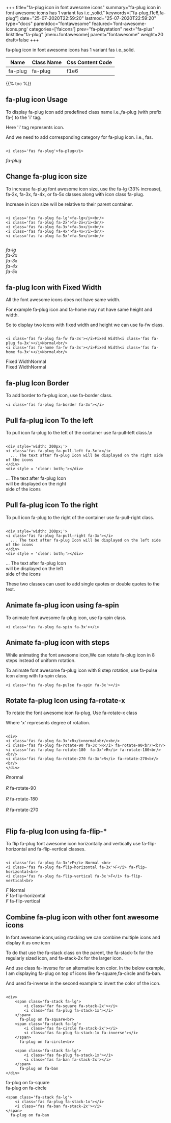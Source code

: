 +++
title="fa-plug icon in font awesome icons"
summary="fa-plug icon in font awesome icons has 1 variant fas i.e.,solid."
keywords=["fa-plug,f1e6,fa-plug"]
date="25-07-2020T22:59:20"
lastmod="25-07-2020T22:59:20"
type="docs"
parentdoc="fontawesome"
featured='font-awesome-icons.png'
categories=['faicons']
prev="fa-playstation"
next="fa-plus"
linktitle="fa-plug"
[menu.fontawesome]
parent="fontawesome"
weight=20
draft=false
+++


fa-plug icon in font awesome icons has 1 variant fas i.e.,solid.

<div class='table-responsive'><table class='table'><thead><tr><th>Name</th><th>Class Name</th><th>Css Content Code</th></tr></thead><tbody><tr><td>fa-plug</td><td>fa-plug</td><td>f1e6</td></tr></tbody></table></div>


{{% toc %}}


## fa-plug icon Usage

To display fa-plug icon add predefined class name i.e.,fa-plug (with prefix fa-) to the 'i' tag.

Here 'i' tag represents icon.

And we need to add corresponding category for fa-plug icon. i.e., fas.


```

<i class='fas fa-plug'>fa-plug</i>
```

<i class='fas fa-plug'>fa-plug</i>




## Change fa-plug icon size
To increase fa-plug font awesome icon size, use the fa-lg (33% increase), fa-2x, fa-3x, fa-4x, or fa-5x classes along with icon class fa-plug.

Increase in icon size will be relative to their parent container. 

```

<i class='fas fa-plug fa-lg'>fa-lg</i><br/>
<i class='fas fa-plug fa-2x'>fa-2x</i><br/>
<i class='fas fa-plug fa-3x'>fa-3x</i><br/>
<i class='fas fa-plug fa-4x'>fa-4x</i><br/>
<i class='fas fa-plug fa-5x'>fa-5x</i><br/>
            
```

<i class='fas fa-plug fa-lg'>fa-lg</i><br/>
<i class='fas fa-plug fa-2x'>fa-2x</i><br/>
<i class='fas fa-plug fa-3x'>fa-3x</i><br/>
<i class='fas fa-plug fa-4x'>fa-4x</i><br/>
<i class='fas fa-plug fa-5x'>fa-5x</i><br/>
            



## fa-plug Icon with Fixed Width 

All the font awesome icons does not have same width.

For example fa-plug icon and fa-home may not have same height and width.

So to display two icons with fixed width and height we can use fa-fw class.


```

<i class='fas fa-plug fa-fw fa-3x'></i>Fixed Width<i class='fas fa-plug fa-3x'></i>Normal<br/>
<i class='fas fa-home fa-fw fa-3x'></i>Fixed Width<i class='fas fa-home fa-3x'></i>Normal<br/>
```

<i class='fas fa-plug fa-fw fa-3x'></i>Fixed Width<i class='fas fa-plug fa-3x'></i>Normal<br/>
<i class='fas fa-home fa-fw fa-3x'></i>Fixed Width<i class='fas fa-home fa-3x'></i>Normal<br/>



## fa-plug Icon Border 

To add border to fa-plug icon, use fa-border class.


```
<i class='fas fa-plug fa-border fa-3x'></i>

```
<i class='fas fa-plug fa-border fa-3x'></i>





## Pull fa-plug icon To the left

To pull icon fa-plug to the left of the container use fa-pull-left class.\n

```

<div style='width: 200px;'>
<i class='fas fa-plug fa-pull-left fa-3x'></i>
  ... The text after fa-plug Icon will be displayed on the right side of the icons
</div>
<div style = 'clear: both;'></div>
```

<div style='width: 200px;'>
<i class='fas fa-plug fa-pull-left fa-3x'></i>
  ... The text after fa-plug Icon will be displayed on the right side of the icons
</div>
<div style = 'clear: both;'></div>




## Pull fa-plug icon To the right
To pull icon fa-plug to the right of the container use fa-pull-right class.

```

<div style='width: 200px;'>
<i class='fas fa-plug fa-pull-right fa-3x'></i>
  ... The text after fa-plug Icon will be displayed on the left side of the icons
</div>
<div style = 'clear: both;'></div>
```

<div style='width: 200px;'>
<i class='fas fa-plug fa-pull-right fa-3x'></i>
  ... The text after fa-plug Icon will be displayed on the left side of the icons
</div>
<div style = 'clear: both;'></div>

These two classes can used to add single quotes or double quotes to the text.


## Animate fa-plug icon using fa-spin
To animate font awesome fa-plug icon, use fa-spin class.

```
<i class='fas fa-plug fa-spin fa-3x'></i>
```
<i class='fas fa-plug fa-spin fa-3x'></i>




## Animate fa-plug icon with steps
While animating the font awesome icon,We can rotate fa-plug icon in 8 steps instead of uniform rotation.

To animate font awesome fa-plug icon with 8 step rotation, use fa-pulse icon along with fa-spin class.


```
<i class='fas fa-plug fa-pulse fa-spin fa-3x'></i>

```
<i class='fas fa-plug fa-pulse fa-spin fa-3x'></i>





## Rotate fa-plug Icon using fa-rotate-x
To rotate the font awesome icon fa-plug, Use fa-rotate-x class

Where 'x' represents degree of rotation.


```

<div>
<i class='fas fa-plug fa-3x'>R</i>normal<br/><br/>
<i class='fas fa-plug fa-rotate-90 fa-3x'>R</i> fa-rotate-90<br/><br/> 
<i class='fas fa-plug fa-rotate-180  fa-3x'>R</i> fa-rotate-180<br/><br/> 
<i class='fas fa-plug fa-rotate-270 fa-3x'>R</i> fa-rotate-270<br/><br/>
</div>
```

<div>
<i class='fas fa-plug fa-3x'>R</i>normal<br/><br/>
<i class='fas fa-plug fa-rotate-90 fa-3x'>R</i> fa-rotate-90<br/><br/> 
<i class='fas fa-plug fa-rotate-180  fa-3x'>R</i> fa-rotate-180<br/><br/> 
<i class='fas fa-plug fa-rotate-270 fa-3x'>R</i> fa-rotate-270<br/><br/>
</div>




## Flip fa-plug Icon using fa-flip-*
To flip fa-plug font awesome icon horizontally and vertically use fa-flip-horizontal and fa-flip-vertical classes. 

```

<i class='fas fa-plug fa-3x'>F</i> Normal <br>
<i class='fas fa-plug fa-flip-horizontal fa-3x'>F</i> fa-flip-horizontal<br>
<i class='fas fa-plug fa-flip-vertical fa-3x'>F</i> fa-flip-vertical<br>
```

<i class='fas fa-plug fa-3x'>F</i> Normal <br>
<i class='fas fa-plug fa-flip-horizontal fa-3x'>F</i> fa-flip-horizontal<br>
<i class='fas fa-plug fa-flip-vertical fa-3x'>F</i> fa-flip-vertical<br>




## Combine fa-plug icon with other font awesome icons
In font awesome icons,using stacking we can combine multiple icons and display it as one icon 

To do that use the fa-stack class on the parent, the fa-stack-1x for the regularly sized icon, and fa-stack-2x for the larger icon.

And use class fa-inverse for an alternative icon color. 
In the below example, I am displaying fa-plug on top of icons like fa-square,fa-circle and fa-ban.

And used fa-inverse in the second example to invert the color of the icon.

```

<div>
    <span class='fa-stack fa-lg'>
        <i class='far fa-square fa-stack-2x'></i>
        <i class='fas fa-plug fa-stack-1x'></i>
    </span>
      fa-plug on fa-square<br>
    <span class='fa-stack fa-lg'>
        <i class='fas fa-circle fa-stack-2x'></i>
        <i class='fas fa-plug fa-stack-1x fa-inverse'></i>
    </span>
      fa-plug on fa-circle<br>

    <span class='fa-stack fa-lg'>
        <i class='fas fa-plug fa-stack-1x'></i>
        <i class='fas fa-ban fa-stack-2x'></i>
    </span>
      fa-plug on fa-ban
</div>
```

<div>
    <span class='fa-stack fa-lg'>
        <i class='far fa-square fa-stack-2x'></i>
        <i class='fas fa-plug fa-stack-1x'></i>
    </span>
      fa-plug on fa-square<br>
    <span class='fa-stack fa-lg'>
        <i class='fas fa-circle fa-stack-2x'></i>
        <i class='fas fa-plug fa-stack-1x fa-inverse'></i>
    </span>
      fa-plug on fa-circle<br>

    <span class='fa-stack fa-lg'>
        <i class='fas fa-plug fa-stack-1x'></i>
        <i class='fas fa-ban fa-stack-2x'></i>
    </span>
      fa-plug on fa-ban
</div>






